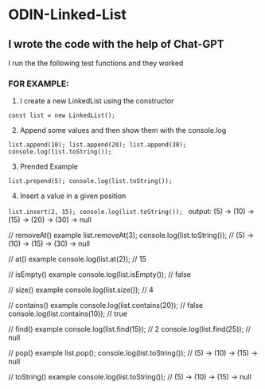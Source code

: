 # ODIN-Linked-List

## I wrote the code with the help of Chat-GPT

I run the the following test functions and they worked

### FOR EXAMPLE:

1. I create a new LinkedList using the constructor

<code>const list = new LinkedList();</code>

2. Append some values and then show them with the console.log

<code>list.append(10);
list.append(20); 
list.append(30); 
console.log(list.toString());</code>

3. Prended Example

<code>list.prepend(5);
console.log(list.toString());
</code>

4. Insert a value in a given position

<code>list.insert(2, 15);
console.log(list.toString());
</code>
output: (5) -> (10) -> (15) -> (20) -> (30) -> null

// removeAt() example
list.removeAt(3);
console.log(list.toString()); // (5) -> (10) -> (15) -> (30) -> null

// at() example
console.log(list.at(2)); // 15

// isEmpty() example
console.log(list.isEmpty()); // false

// size() example
console.log(list.size()); // 4

// contains() example
console.log(list.contains(20)); // false
console.log(list.contains(10)); // true

// find() example
console.log(list.find(15)); // 2
console.log(list.find(25)); // null

// pop() example
list.pop();
console.log(list.toString()); // (5) -> (10) -> (15) -> null

// toString() example
console.log(list.toString()); // (5) -> (10) -> (15) -> null




